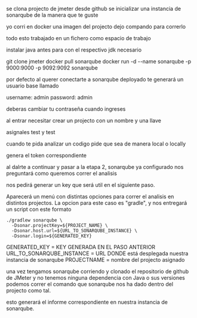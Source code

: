 se clona projecto de jmeter desde github
se inicializar una instancia de sonarqube de la manera que te guste

yo corri en docker una imagen del projecto
dejo compando para correrlo

todo esto trabajado en un fichero como espacio de trabajo

instalar java antes para con el respectivo jdk necesario 

git clone jmeter
docker pull sonarqube
docker run -d --name sonarqube -p 9000:9000 -p 9092:9092 sonarqube

por defecto al querer conectarte a sonarqube deployado te generará
un usuario base llamado

username: admin
password: admin

deberas cambiar tu contraseña cuando ingreses

al entrar necesitar crear un projecto con un nombre y una llave

asignales test y test

cuando te pida analizar un codigo pide que sea de manera local o locally

genera el token correspondiente

al dalrte a continuar y pasar a la etapa 2, sonarqube ya 
configurado nos preguntará como queremos correr el analisis

nos pedirá generar un key que será util en el siguiente paso.

Aparecerá un menú con distintas opciones para correr el analisis en distintos projectos. La opcion para este caso es "gradle", y nos entregará un script con este formato

```
./gradlew sonarqube \
  -Dsonar.projectKey=${PROJECT_NAME} \
  -Dsonar.host.url=${URL_TO_SONARQUBE_INSTANCE} \
  -Dsonar.login=${GENERATED_KEY}
```

GENERATED_KEY = KEY GENERADA EN EL PASO ANTERIOR
URL_TO_SONARQUBE_INSTANCE = URL DONDE está desplegada nuestra instancia de sonarqube
PROJECTNAME = nombre del projecto asignado


una vez tengamos sonarqube corriendo y clonado el repositorio de github de JMeter y no tenemos ninguna dependencia con Java o sus versiones podemos correr el comando que sonarqube nos ha dado dentro del projecto como tal.

esto generará el informe correspondiente en nuestra instancia de sonarqube.
